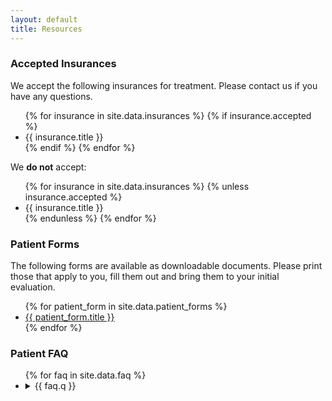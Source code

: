 ```yaml
---
layout: default
title: Resources
---
```


<section>
  <h3>Accepted Insurances</h3>

  <p>We accept the following insurances for treatment. Please contact us if you have any questions.</p>

  <ul>
    {% for insurance in site.data.insurances %}
      {% if insurance.accepted %}
        <li>
          {{ insurance.title }}
        </li>
      {% endif %}
    {% endfor  %}
  </ul>

  <p>We <strong>do not</strong> accept:</p>

  <ul>
    {% for insurance in site.data.insurances %}
      {% unless insurance.accepted %}
        <li>
          {{ insurance.title }}
        </li>
      {% endunless %}
    {% endfor  %}
  </ul>
</section>

<section>
  <h3>Patient Forms</h3>

  <p>The following forms are available as downloadable documents. Please print those that apply to you, fill them out and bring them to your initial evaluation.</p>

  <ul>
    {% for patient_form in site.data.patient_forms %}
      <li>
        <a href="{{ patient_form.url }}" target="_blank">
          {{ patient_form.title }}
        </a>
      </li>
    {% endfor %}
  </ul>
</section>

<section>
  <h3>Patient FAQ</h3>

  <ul>
    {% for faq in site.data.faq %}
    <li>
      <details>
        <summary>
          {{ faq.q }}
        </summary>

        {{ faq.a }}
      </details>
    </li>
    {% endfor %}
  </ul>
</section>